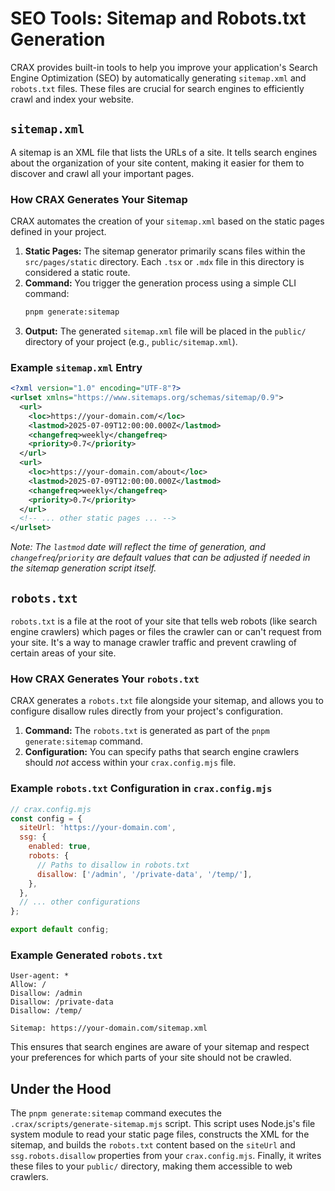 # SEO Tools: Sitemap and Robots.txt Generation

CRAX provides built-in tools to help you improve your application's Search Engine Optimization (SEO) by automatically generating `sitemap.xml` and `robots.txt` files. These files are crucial for search engines to efficiently crawl and index your website.

## `sitemap.xml`

A sitemap is an XML file that lists the URLs of a site. It tells search engines about the organization of your site content, making it easier for them to discover and crawl all your important pages.

### How CRAX Generates Your Sitemap

CRAX automates the creation of your `sitemap.xml` based on the static pages defined in your project.

1.  **Static Pages:** The sitemap generator primarily scans files within the `src/pages/static` directory. Each `.tsx` or `.mdx` file in this directory is considered a static route.
2.  **Command:** You trigger the generation process using a simple CLI command:
    ```bash
    pnpm generate:sitemap
    ```
3.  **Output:** The generated `sitemap.xml` file will be placed in the `public/` directory of your project (e.g., `public/sitemap.xml`).

### Example `sitemap.xml` Entry

```xml
<?xml version="1.0" encoding="UTF-8"?>
<urlset xmlns="https://www.sitemaps.org/schemas/sitemap/0.9">
  <url>
    <loc>https://your-domain.com/</loc>
    <lastmod>2025-07-09T12:00:00.000Z</lastmod>
    <changefreq>weekly</changefreq>
    <priority>0.7</priority>
  </url>
  <url>
    <loc>https://your-domain.com/about</loc>
    <lastmod>2025-07-09T12:00:00.000Z</lastmod>
    <changefreq>weekly</changefreq>
    <priority>0.7</priority>
  </url>
  <!-- ... other static pages ... -->
</urlset>
```

*Note: The `lastmod` date will reflect the time of generation, and `changefreq`/`priority` are default values that can be adjusted if needed in the sitemap generation script itself.*

## `robots.txt`

`robots.txt` is a file at the root of your site that tells web robots (like search engine crawlers) which pages or files the crawler can or can't request from your site. It's a way to manage crawler traffic and prevent crawling of certain areas of your site.

### How CRAX Generates Your `robots.txt`

CRAX generates a `robots.txt` file alongside your sitemap, and allows you to configure disallow rules directly from your project's configuration.

1.  **Command:** The `robots.txt` is generated as part of the `pnpm generate:sitemap` command.
2.  **Configuration:** You can specify paths that search engine crawlers should *not* access within your `crax.config.mjs` file.

### Example `robots.txt` Configuration in `crax.config.mjs`

```javascript
// crax.config.mjs
const config = {
  siteUrl: 'https://your-domain.com',
  ssg: {
    enabled: true,
    robots: {
      // Paths to disallow in robots.txt
      disallow: ['/admin', '/private-data', '/temp/'],
    },
  },
  // ... other configurations
};

export default config;
```

### Example Generated `robots.txt`

```
User-agent: *
Allow: /
Disallow: /admin
Disallow: /private-data
Disallow: /temp/

Sitemap: https://your-domain.com/sitemap.xml
```

This ensures that search engines are aware of your sitemap and respect your preferences for which parts of your site should not be crawled.

## Under the Hood

The `pnpm generate:sitemap` command executes the `.crax/scripts/generate-sitemap.mjs` script. This script uses Node.js's file system module to read your static page files, constructs the XML for the sitemap, and builds the `robots.txt` content based on the `siteUrl` and `ssg.robots.disallow` properties from your `crax.config.mjs`. Finally, it writes these files to your `public/` directory, making them accessible to web crawlers.
